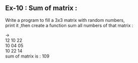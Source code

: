 ## Ex-10 : Sum of matrix :  
Write a program to fill a 3x3 matrix with random numbers,  
print it ,then create a function sum all numbers of that matrix :  

->  
12 10 22  
10 04 05  
10 22 14  
sum of matrix is : 109  

